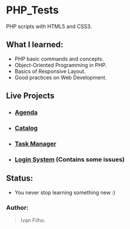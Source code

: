 # PHP_Tests
PHP scripts with HTML5 and CSS3.

<!-- ## Motivation: -->
<!-- * One day I wake up and decided to learn PHP. I thought that by doing this I could review HTML and CSS along the way. -->

## What I learned:
* PHP basic commands and concepts.
* Object-Oriented Programming in PHP.
* Basics of Responsive Layout.
* Good practices on Web Development.

## Live Projects
* ### [Agenda](http://ivanfilho21.000webhostapp.com/agenda/index.php)
* ### [Catalog](https://ivanfilho21.000webhostapp.com/catalog/index.php)
* ### [Task Manager](https://ivanfilho21.000webhostapp.com/index.php)
* ### [Login System](https://ivanfilho21.000webhostapp.com/auth/index.php) (Contains some issues)

## Status:
* You never stop learning something new :)

### Author:
> Ivan Filho.
